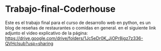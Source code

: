 # Trabajo-final-Coderhouse
Este es el trabajo final para el curso de desarrollo web en python, es un blog de reseñas de restaurantes o comidas en general. 
en el siguiente link adjunto el video explicativo de la página:
https://drive.google.com/drive/folders/1Jc5eDr0K_JjOPr8jgz7z336-QVHcIsub?usp=sharing
